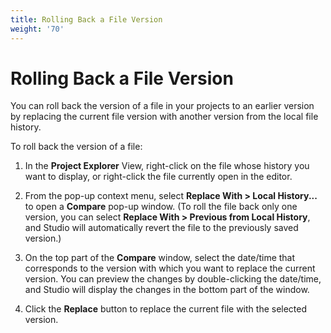```yaml
---
title: Rolling Back a File Version
weight: '70'
---
```


# Rolling Back a File Version

You can roll back the version of a file in your projects to an earlier version by replacing the current file version with another version from the local file history.

To roll back the version of a file:

1. In the **Project Explorer** View, right-click on the file whose history you want to display, or right-click the file currently open in the editor.

2. From the pop-up context menu, select **Replace With > Local History...** to open a **Compare** pop-up window. (To roll the file back only one version, you can select **Replace With > Previous from Local History**, and Studio will automatically revert the file to the previously saved version.)

3. On the top part of the **Compare** window, select the date/time that corresponds to the version with which you want to replace the current version. You can preview the changes by double-clicking the date/time, and Studio will display the changes in the bottom part of the window.

4. Click the **Replace** button to replace the current file with the selected version.
